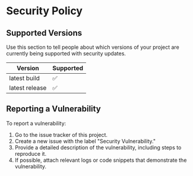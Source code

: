 # Security Policy

## Supported Versions

Use this section to tell people about which versions of your project are
currently being supported with security updates.

| Version | Supported          |
| ------- | ------------------ |
| latest build   | :white_check_mark: |
| latest release   | :white_check_mark: |

## Reporting a Vulnerability

To report a vulnerability:

1. Go to the issue tracker of this project.
2. Create a new issue with the label "Security Vulnerability."
3. Provide a detailed description of the vulnerability, including steps to reproduce it.
4. If possible, attach relevant logs or code snippets that demonstrate the vulnerability.
